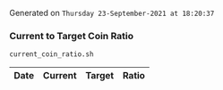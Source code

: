 Generated on `Thursday 23-September-2021 at 18:20:37`

### Current to Target Coin Ratio
`current_coin_ratio.sh`

Date|Current|Target|Ratio
---|---|---|---
